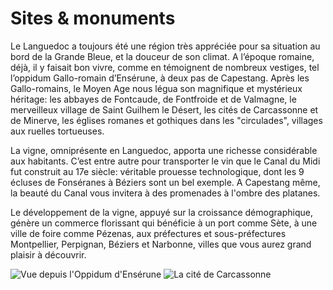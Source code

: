 # Sites & monuments

Le Languedoc a toujours été une région très appréciée pour sa situation au bord de la Grande Bleue, et la douceur de son climat. A l’époque romaine, déjà, il y faisait bon vivre, comme en témoignent de nombreux vestiges, tel l’oppidum Gallo-romain d’Ensérune, à deux pas de Capestang. Après les Gallo-romains, le Moyen Age nous légua son magnifique et mystérieux héritage: les abbayes de Fontcaude, de Fontfroide et de Valmagne, le merveilleux village de Saint Guilhem le Désert, les cités de Carcassonne et de Minerve, les églises romanes et gothiques dans les "circulades", villages aux ruelles tortueuses.

La vigne,  omniprésente en Languedoc, apporta une richesse considérable aux habitants. C’est entre autre pour transporter le vin que le Canal du Midi fut construit au 17e siècle: véritable prouesse technologique, dont les 9 écluses de Fonséranes à Béziers sont un bel exemple. A Capestang même, la beauté du Canal vous invitera à des promenades à l'ombre des platanes. 

Le développement de la vigne, appuyé sur la croissance démographique, génère un commerce florissant qui bénéficie à un port comme Sète, à une ville de foire comme Pézenas, aux préfectures et sous-préfectures Montpellier, Perpignan, Béziers et Narbonne, villes que vous aurez grand plaisir à découvrir. 

![Vue depuis l'Oppidum d'Ensérune](/images/monuments.jpg)
![La cité de Carcassonne](/images/monuments-detail.jpg)